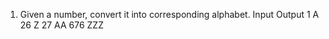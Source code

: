  1) Given a number, convert it into corresponding alphabet.
 Input Output
       1     A
      26     Z
      27     AA
      676     ZZZ
